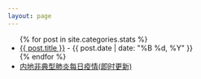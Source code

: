 ```yaml
---
layout: page
---
```


<ul>
  {% for post in site.categories.stats %}
    <li>
      <a href="{{ post.url }}">{{ post.title }}</a>      <span> - {{ post.date | date: "%B %d, %Y" }}</span>
    </li>
  {% endfor %}
  <li><a href="http://news.sina.com.cn/c/2003-04-30/19521025930.shtml">内地非典型肺炎每日疫情(即时更新)</a></li>
</ul>


